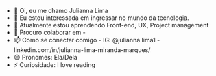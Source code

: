 - 👋 Oi, eu me chamo Julianna Lima
- 👀 Eu estou interessada em ingressar no mundo da tecnologia.
- 🌱 Atualmente estou aprendendo Front-end, UX, Project management
- 💞️ Procuro colaborar em -  
- 📫 Como se conectar comigo - IG: @julianna.lima1 - linkedin.com/in/julianna-lima-miranda-marques/
- 😄 Pronomes: Ela/Dela
- ⚡ Curiosidade: I love reading

<!---
juliannalm/juliannalm is a ✨ special ✨ repository because its `README.md` (this file) appears on your GitHub profile.
You can click the Preview link to take a look at your changes.
--->
